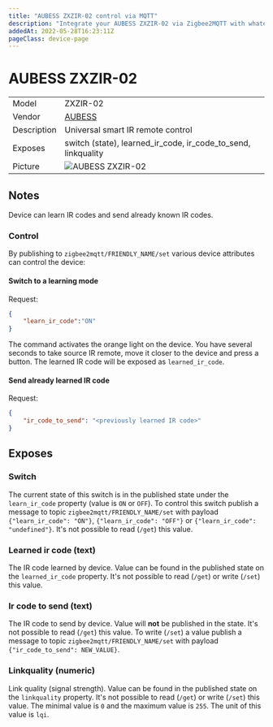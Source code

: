 ```yaml
---
title: "AUBESS ZXZIR-02 control via MQTT"
description: "Integrate your AUBESS ZXZIR-02 via Zigbee2MQTT with whatever smart home infrastructure you are using without the vendor's bridge or gateway."
addedAt: 2022-05-28T16:23:11Z
pageClass: device-page
---
```


<!-- !!!! -->
<!-- ATTENTION: This file is auto-generated through docgen! -->
<!-- You can only edit the "Notes"-Section between the two comment lines "Notes BEGIN" and "Notes END". -->
<!-- Do not use h1 or h2 heading within "## Notes"-Section. -->
<!-- !!!! -->

# AUBESS ZXZIR-02

|     |     |
|-----|-----|
| Model | ZXZIR-02  |
| Vendor  | [AUBESS](/supported-devices/#v=AUBESS)  |
| Description | Universal smart IR remote control |
| Exposes | switch (state), learned_ir_code, ir_code_to_send, linkquality |
| Picture | ![AUBESS ZXZIR-02](https://www.zigbee2mqtt.io/images/devices/ZXZIR-02.jpg) |


<!-- Notes BEGIN: You can edit here. Add "## Notes" headline if not already present. -->
## Notes


Device can learn IR codes and send already known IR codes.

### Control
By publishing to `zigbee2mqtt/FRIENDLY_NAME/set` various device attributes can control the device:

#### Switch to a learning mode

Request:
```json
{
    "learn_ir_code":"ON"
}
```

The command activates the orange light on the device. You have several seconds to take source IR remote, move it closer to the device and press a button. The learned IR code will be exposed as `learned_ir_code`.

#### Send already learned IR code

Request:
```json
{
    "ir_code_to_send": "<previously learned IR code>"
}
```
<!-- Notes END: Do not edit below this line -->




## Exposes

### Switch 
The current state of this switch is in the published state under the `learn_ir_code` property (value is `ON` or `OFF`).
To control this switch publish a message to topic `zigbee2mqtt/FRIENDLY_NAME/set` with payload `{"learn_ir_code": "ON"}`, `{"learn_ir_code": "OFF"}` or `{"learn_ir_code": "undefined"}`.
It's not possible to read (`/get`) this value.

### Learned ir code (text)
The IR code learned by device.
Value can be found in the published state on the `learned_ir_code` property.
It's not possible to read (`/get`) or write (`/set`) this value.

### Ir code to send (text)
The IR code to send by device.
Value will **not** be published in the state.
It's not possible to read (`/get`) this value.
To write (`/set`) a value publish a message to topic `zigbee2mqtt/FRIENDLY_NAME/set` with payload `{"ir_code_to_send": NEW_VALUE}`.

### Linkquality (numeric)
Link quality (signal strength).
Value can be found in the published state on the `linkquality` property.
It's not possible to read (`/get`) or write (`/set`) this value.
The minimal value is `0` and the maximum value is `255`.
The unit of this value is `lqi`.

